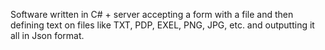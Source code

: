 Software written in C# + server accepting a form with a file and then defining text on files like TXT, PDP, EXEL, PNG, JPG, etc. and outputting it all in Json format.

